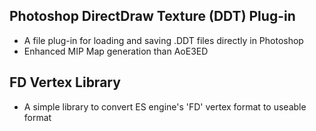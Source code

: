 Photoshop DirectDraw Texture (DDT) Plug-in
----

- A file plug-in for loading and saving .DDT files directly in Photoshop
- Enhanced MIP Map generation than AoE3ED


FD Vertex Library
----

- A simple library to convert ES engine's 'FD' vertex format to useable format
